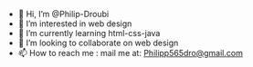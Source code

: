 - 👋 Hi, I’m @Philip-Droubi
- 👀 I’m interested in web design
- 🌱 I’m currently learning html-css-java
- 💞️ I’m looking to collaborate on web design 
- 📫 How to reach me : mail me at:
     Philipp565dro@gmail.com 


<!---
Philip-Droubi/Philip-Droubi is a ✨ special ✨ repository because its `README.md` (this file) appears on your GitHub profile.
You can click the Preview link to take a look at your changes.
--->
